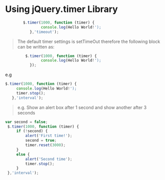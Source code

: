 Using jQuery.timer Library
===========================

```javascript
        $.timer(1000, function (timer) {
                console.log(Hello World!');
           },'timeout');
```

> The default timer settings is setTimeOut therefore the following block can be written as:

```javascript
         $.timer(1000, function (timer) {
                console.log(Hello World!');
           });
```
e.g

```javascript
$.timer(1000, function (timer) {
     console.log(Hello World!');
     timer.stop();
   },'interval');
```
> e.g. Show an alert box after 1 second and show another after 3 seconds

```javascript
var second = false;
 $.timer(1000, function (timer) {
     if (!second) {
         alert('First time!');
         second = true;
         timer.reset(3000);
     }
     else {
         alert('Second time');
         timer.stop();
     }
 },'interval');
```